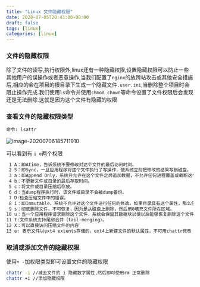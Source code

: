```yaml
---
title: "Linux 文件隐藏权限"
date: 2020-07-05T20:43:00+08:00
draft: false
tags: [linux]
categories: [linux]
---
```


### 文件的隐藏权限

除了文件的读写,执行权限外,linux还有一种隐藏权限,设置隐藏权限可以防止一些其他用户的误操作或者恶意操作,当我们配置了`nginx`的放跨站攻击或其他安全措施后,相应的会在项目的根目录下生成一个隐藏文件`.user.ini`,当删除整个项目时会阻止操作完成.我们使用`ls`命令并使用`chmod chown`等命令设置了文件权限后会发现还是无法删除.这就是因为这个文件有隐藏的权限

### 查看文件的隐藏权限类型

```bash
命令: lsattr 
```

![image-20200706185711910](http://qiniu.caoayu.xyz/img/20200706185713.png)

可以看到有 `i e`两个权限

```bash
 1 A：即Atime，告诉系统不要修改对这个文件的最后访问时间。
 2 S：即Sync，一旦应用程序对这个文件执行了写操作，使系统立刻把修改的结果写到磁盘。
 3 a：即Append Only，系统只允许在这个文件之后追加数据，不允许任何进程覆盖或截断这个文件。如果目录具有这个属性，系统将只允许在这个目录下建立和修改文件，而不允许删除任何文件。
 4 b：不更新文件或目录的最后存取时间。
 5 c：将文件或目录压缩后存放。
 6 d：当dump程序执行时，该文件或目录不会被dump备份。
 7 D:检查压缩文件中的错误。
 8 i：即Immutable，系统不允许对这个文件进行任何的修改。如果目录具有这个属性，那么任何的进程只能修改目录之下的文件，不允许建立和删除文件。
 9 s：彻底删除文件，不可恢复，因为是从磁盘上删除，然后用0填充文件所在区域。
10 u：当一个应用程序请求删除这个文件，系统会保留其数据块以便以后能够恢复删除这个文件，用来防止意外删除文件或目录。
11 t:文件系统支持尾部合并（tail-merging）。
12 X：可以直接访问压缩文件的内容
13 e: 表示文件以ext4 extents存储的，ext4上新建文件的默认属性，不可用chattr修改
```

### 取消或添加文件的隐藏权限

使用` + - `加权限类型即可设置文件的隐藏权限

```bash
chattr -i //减去文件的 i 隐藏数字属性,然后即可使用rm 正常删除
chattr +i //添加隐藏权限
```

